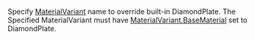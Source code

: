 Specify [MaterialVariant](https://create.roblox.com/docs/reference/engine/classes/MaterialVariant) name to override built-in
DiamondPlate. The Specified MaterialVariant must have
[MaterialVariant.BaseMaterial](https://create.roblox.com/docs/reference/engine/classes/MaterialVariant#BaseMaterial) set to DiamondPlate.